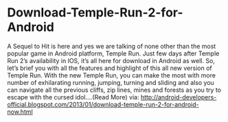 Download-Temple-Run-2-for-Android
=================================

 A Sequel to Hit is here and yes we are talking of none other than the most popular game in Android platform, Temple Run. Just few days after Temple Run 2’s availability in IOS, it’s all here for download in Android as well.   So, let’s brief you with all the features and highlight of this all new version of Temple Run. With the new Temple Run, you can make the most with more number of exhilarating running, jumping, turning and sliding and also you can navigate all the previous cliffs, zip lines, mines and forests as you try to escape with the cursed idol....(Read More) via: http://android-developers-official.blogspot.com/2013/01/download-temple-run-2-for-android-now.html